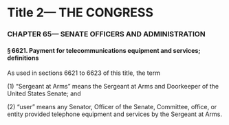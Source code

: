 
# Title 2— THE CONGRESS
### CHAPTER 65— SENATE OFFICERS AND ADMINISTRATION
#### § 6621. Payment for telecommunications equipment and services; definitions

As used in sections 6621 to 6623 of this title, the term

(1) “Sergeant at Arms” means the Sergeant at Arms and Doorkeeper of the United States Senate; and

(2) “user” means any Senator, Officer of the Senate, Committee, office, or entity provided telephone equipment and services by the Sergeant at Arms.
